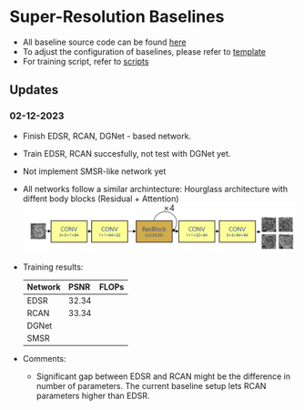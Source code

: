 # Super-Resolution Baselines

- All baseline source code can be found [here](./model/baselines/)
- To adjust the configuration of baselines, please refer to [template](./template/train_baseline.py)
- For training script, refer to [scripts](./scripts/)

## Updates
### 02-12-2023
- Finish EDSR, RCAN, DGNet - based network.
- Train EDSR, RCAN succesfully, not test with DGNet yet.
- Not implement SMSR-like network yet
- All networks follow a similar archintecture: Hourglass architecture with diffent body blocks (Residual + Attention)
![Hourglas](./assets/hourglass.png) 
- Training results:

    | **Network** | **PSNR** | **FLOPs** |
    |-------------|----------|-----------|
    | EDSR        | 32.34    |           |
    | RCAN        | 33.34    |           |
    | DGNet       |          |           |
    | SMSR        |          |           |


- Comments: 
    - Significant gap between EDSR and RCAN might be the difference in number of parameters. The current baseline setup lets RCAN parameters higher than EDSR.
